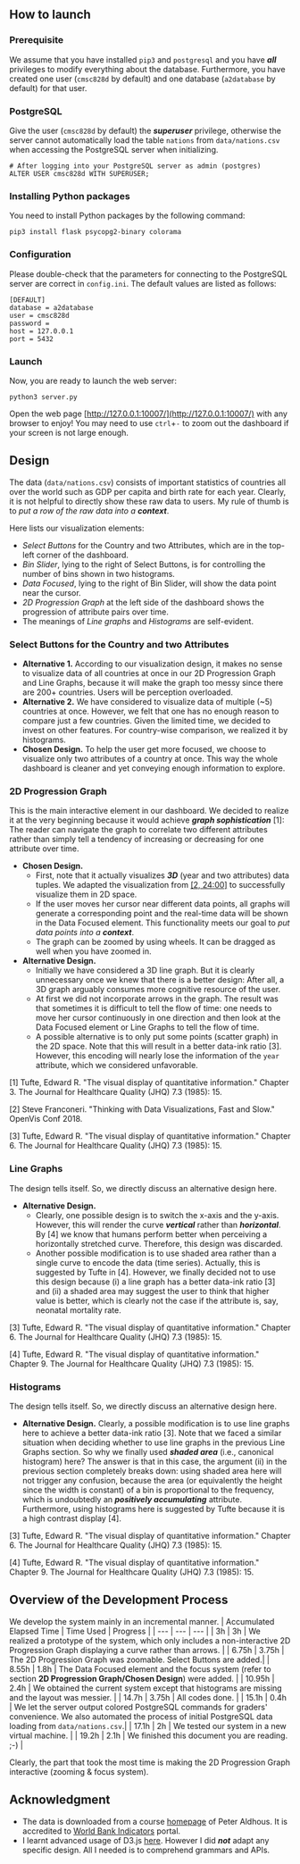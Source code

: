 ## How to launch

### Prerequisite
We assume that you have installed `pip3` and `postgresql` and you have ___all___ privileges to modify everything about the database. Furthermore, you have created one user (`cmsc828d` by default) and one database (`a2database` by default) for that user. 

### PostgreSQL
Give the user (`cmsc828d` by default) the ___superuser___ privilege, otherwise the server cannot automatically load the table `nations` from `data/nations.csv` when accessing the PostgreSQL server when initializing.
```
# After logging into your PostgreSQL server as admin (postgres)
ALTER USER cmsc828d WITH SUPERUSER;
```

### Installing Python packages
You need to install Python packages by the following command:
```
pip3 install flask psycopg2-binary colorama
```

### Configuration
Please double-check that the parameters for connecting to the PostgreSQL server are correct in `config.ini`. The default values are listed as follows:
```
[DEFAULT]
database = a2database
user = cmsc828d
password = 
host = 127.0.0.1
port = 5432
```

### Launch
Now, you are ready to launch the web server:
```
python3 server.py
```
Open the web page [http://127.0.0.1:10007/](http://127.0.0.1:10007/) with any browser to enjoy! You may need to use `ctrl`+`-` to zoom out the dashboard if your screen is not large enough.

## Design
The data (`data/nations.csv`) consists of important statistics of countries all over the world such as GDP per capita and birth rate for each year. Clearly, it is not helpful to directly show these raw data to users. My rule of thumb is to _put a row of the raw data into a ***context***_.

Here lists our visualization elements:
* _Select Buttons_ for the Country and two Attributes, which are in the top-left corner of the dashboard.
* _Bin Slider_, lying to the right of Select Buttons, is for controlling the number of bins shown in two histograms.
*  _Data Focused_, lying to the right of Bin Slider, will show the data point near the cursor.
* _2D Progression Graph_ at the left side of the dashboard shows the progression of attribute pairs over time.
* The meanings of _Line graphs_ and _Histograms_ are self-evident. 

### Select Buttons for the Country and two Attributes
* __Alternative 1.__ According to our visualization design, it makes no sense to visualize data of all countries at once in our 2D Progression Graph and Line Graphs, because it will make the graph too messy since there are 200+ countries. Users will be perception overloaded.
* __Alternative 2.__ We have considered to visualize data of multiple (~5) countries at once. However, we felt that one has no enough reason to compare just a few countries. Given the limited time, we decided to invest on other features. For country-wise comparison, we realized it by histograms.
* __Chosen Design.__ To help the user get more focused, we choose to visualize only two attributes of a country at once. This way the whole dashboard is cleaner and yet conveying enough information to explore.

### 2D Progression Graph
This is the main interactive element in our dashboard.  We decided to realize it at the very beginning because it would achieve ___graph sophistication___ [1]: The reader can navigate the graph to correlate two different attributes rather than simply tell a tendency of increasing or decreasing for one attribute over time.
* __Chosen Design.__ 
  * First, note that it actually visualizes ___3D___ (year and two attributes) data tuples. We adapted the visualization from [[2, 24:00]](https://www.youtube.com/watch?v=Jq2Rc0WlYTE) to successfully visualize them in 2D space.
  * If the user moves her cursor near different data points, all graphs will generate a corresponding point and the real-time data will be shown in the Data Focused element. This functionality meets our goal to _put data points into a  **context**_.
  * The graph can be zoomed by using wheels. It can be dragged as well when you have zoomed in. 
* __Alternative Design.__ 
  * Initially we have considered a 3D line graph. But it is clearly unnecessary once we knew that there is a better design: After all, a 3D graph arguably consumes more cognitive resource of the user.
  * At first we did not incorporate arrows in the graph. The result was that sometimes it is difficult to tell the flow of time: one needs to move her cursor continuously in one direction and then look at the Data Focused element or Line Graphs to tell the flow of time.
  * A possible alternative is to only put some points (scatter graph) in the 2D space. Note that this will result in a better data-ink ratio [3]. However, this encoding will nearly lose the information of the `year` attribute, which we considered unfavorable.

[1] Tufte, Edward R. "The visual display of quantitative information." Chapter 3. The Journal for Healthcare Quality (JHQ) 7.3 (1985): 15.

[2] Steve Franconeri. "Thinking with Data Visualizations, Fast and Slow." OpenVis Conf 2018.

[3] Tufte, Edward R. "The visual display of quantitative information." Chapter 6. The Journal for Healthcare Quality (JHQ) 7.3 (1985): 15.

### Line Graphs
The design tells itself. So, we directly discuss an alternative design here.
* __Alternative Design.__
  * Clearly, one possible design is to switch the x-axis and the y-axis. However, this will render the curve ___vertical___ rather than ___horizontal___. By [4] we know that humans perform better when perceiving a horizontally stretched curve. Therefore, this design was discarded.
  * Another possible modification is to use shaded area rather than a single curve to encode the data (time series). Actually, this is suggested by Tufte in [4]. However, we finally decided not to use this design because (i) a line graph has a better data-ink ratio [3] and (ii) a shaded area may suggest the user to think that higher value is better, which is clearly not the case if the attribute is, say, neonatal mortality rate.

[3] Tufte, Edward R. "The visual display of quantitative information." Chapter 6. The Journal for Healthcare Quality (JHQ) 7.3 (1985): 15.

[4] Tufte, Edward R. "The visual display of quantitative information." Chapter 9. The Journal for Healthcare Quality (JHQ) 7.3 (1985): 15.

### Histograms
The design tells itself. So, we directly discuss an alternative design here.
* __Alternative Design.__ Clearly, a possible modification is to use line graphs here to achieve a better data-ink ratio [3]. Note that we faced a similar situation when deciding whether to use line graphs in the previous Line Graphs section. So why we finally used ___shaded area___ (i.e., canonical histogram) here? The answer is that in this case, the argument (ii) in the previous section completely breaks down: using shaded area here will not trigger any confusion, because the area (or equivalently the height since the width is constant) of a bin is proportional to the frequency, which is undoubtedly an ___positively accumulating___ attribute. Furthermore, using histograms here is suggested by Tufte because it is a high contrast display [4].

[3] Tufte, Edward R. "The visual display of quantitative information." Chapter 6. The Journal for Healthcare Quality (JHQ) 7.3 (1985): 15.

[4] Tufte, Edward R. "The visual display of quantitative information." Chapter 9. The Journal for Healthcare Quality (JHQ) 7.3 (1985): 15.

## Overview of the Development Process
We develop the system mainly in an incremental manner.
| Accumulated Elapsed Time | Time Used | Progress |
| --- | --- | --- |
| 3h | 3h | We realized a prototype of the system, which only includes a non-interactive 2D Progression Graph displaying a curve rather than arrows. |
| 6.75h | 3.75h | The 2D Progression Graph was zoomable. Select Buttons are added.|
| 8.55h | 1.8h | The Data Focused element and the focus system (refer to section __2D Progression Graph/Chosen Design__) were added. |
| 10.95h | 2.4h | We obtained the current system except that histograms are missing and the layout was messier. |
| 14.7h | 3.75h | All codes done. |
| 15.1h | 0.4h | We let the server output colored PostgreSQL commands for graders' convenience. We also automated the process of initial PostgreSQL data loading from `data/nations.csv`.|
| 17.1h | 2h | We tested our system in a new virtual machine. |
| 19.2h | 2.1h | We finished this document you are reading. ;-) |

Clearly, the part that took the most time is making the 2D Progression Graph interactive (zooming & focus system). 

## Acknowledgment
* The data is downloaded from a course [homepage](https://paldhous.github.io/ucb/2016/dataviz/datasets.html) of Peter Aldhous. It is accredited to [World Bank Indicators](https://data.worldbank.org/indicator/all) portal.
* I learnt advanced usage of D3.js [here](https://observablehq.com/@d3/gallery). However I did ___not___ adapt any specific design. All I needed is to comprehend grammars and APIs.
